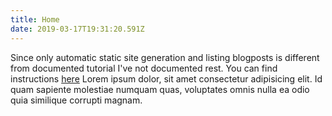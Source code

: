 ```yaml
---
title: Home
date: 2019-03-17T19:31:20.591Z
---
```


Since only automatic static site generation and listing blogposts is different from documented tutorial I've not documented rest. You can find instructions [here](https://www.netlifycms.org/docs/nextjs/)
Lorem ipsum dolor, sit amet consectetur adipisicing elit. Id quam sapiente molestiae numquam quas, voluptates omnis nulla ea odio quia similique corrupti magnam.